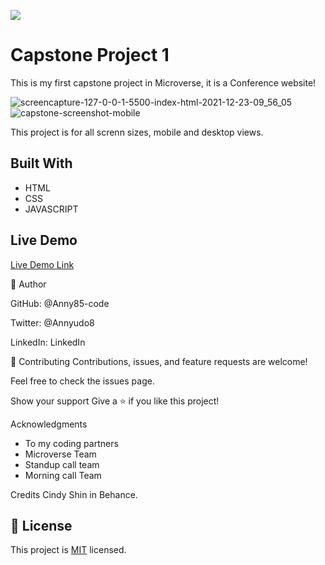 ![](https://img.shields.io/badge/Microverse-blueviolet)

# Capstone Project 1

This is my first capstone project in Microverse, it is a Conference website!

![screencapture-127-0-0-1-5500-index-html-2021-12-23-09_56_05](https://user-images.githubusercontent.com/87186552/147228339-414c3f56-0f6b-4edf-8190-a5633719c66e.png)
![capstone-screenshot-mobile](https://user-images.githubusercontent.com/87186552/147228409-116a2acd-6130-48df-9008-44407be00612.png)

This project is for all screnn sizes, mobile and desktop views.

## Built With

- HTML
- CSS
- JAVASCRIPT

## Live Demo

[Live Demo Link](https://www.loom.com/share/3bc9d0dc05fc430ebbe3dd4d3e9f1352)


👤 Author

GitHub: @Anny85-code

Twitter: @Annyudo8

LinkedIn: LinkedIn

🤝 Contributing
Contributions, issues, and feature requests are welcome!

Feel free to check the issues page.

Show your support
Give a ⭐️ if you like this project!

Acknowledgments
- To my coding partners
- Microverse Team
- Standup call team
- Morning call Team

Credits 
Cindy Shin in Behance.

## 📝 License

This project is [MIT](./MIT.md) licensed.
